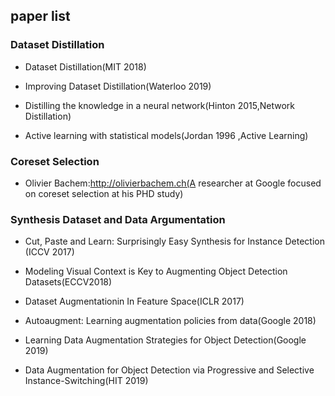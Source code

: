## paper list



### Dataset Distillation
- Dataset Distillation(MIT 2018)
- Improving Dataset Distillation(Waterloo 2019)
- Distilling the knowledge in a neural network(Hinton 2015,Network Distillation)

- Active learning with statistical models(Jordan 1996 ,Active Learning)

### Coreset Selection
- Olivier Bachem:http://olivierbachem.ch(A researcher at Google focused on coreset selection at his PHD study)

### Synthesis Dataset and Data Argumentation
- Cut, Paste and Learn: Surprisingly Easy Synthesis for Instance Detection (ICCV 2017)
- Modeling Visual Context is Key to
Augmenting Object Detection Datasets(ECCV2018)
- Dataset Augmentationin In Feature Space(ICLR 2017)

- Autoaugment: Learning augmentation policies from data(Google 2018)
- Learning Data Augmentation Strategies for Object Detection(Google 2019)
- Data Augmentation for Object Detection via Progressive and Selective
Instance-Switching(HIT 2019)
